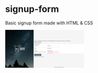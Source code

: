 # signup-form
Basic signup form made with HTML & CSS

<img src="./img_fonts/Screenshot 2024-10-13 at 18-14-01 Sign-up Form.png" alt="app preview" width="50%"/>
